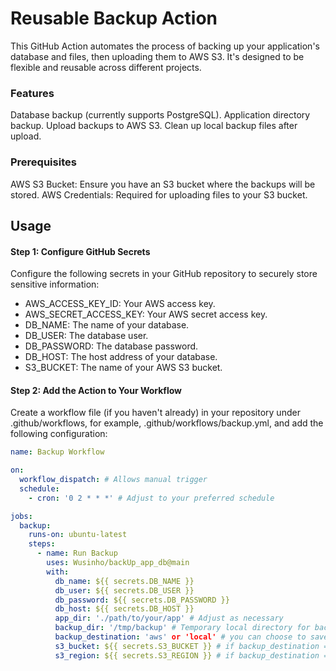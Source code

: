 # Reusable Backup Action

This GitHub Action automates the process of backing up your application's database and files, then uploading them to AWS S3. It's designed to be flexible and reusable across different projects.

### Features
Database backup (currently supports PostgreSQL).
Application directory backup.
Upload backups to AWS S3.
Clean up local backup files after upload.

### Prerequisites
AWS S3 Bucket: Ensure you have an S3 bucket where the backups will be stored.
AWS Credentials: Required for uploading files to your S3 bucket.

## Usage

#### Step 1: Configure GitHub Secrets
Configure the following secrets in your GitHub repository to securely store sensitive information:

- AWS_ACCESS_KEY_ID: Your AWS access key.
- AWS_SECRET_ACCESS_KEY: Your AWS secret access key.
- DB_NAME: The name of your database.
- DB_USER: The database user.
- DB_PASSWORD: The database password.
- DB_HOST: The host address of your database.
- S3_BUCKET: The name of your AWS S3 bucket.

#### Step 2: Add the Action to Your Workflow
Create a workflow file (if you haven't already) in your repository under .github/workflows, for example, .github/workflows/backup.yml, and add the following configuration:

```yaml
name: Backup Workflow

on:
  workflow_dispatch: # Allows manual trigger
  schedule:
    - cron: '0 2 * * *' # Adjust to your preferred schedule

jobs:
  backup:
    runs-on: ubuntu-latest
    steps:
      - name: Run Backup
        uses: Wusinho/backUp_app_db@main
        with:
          db_name: ${{ secrets.DB_NAME }}
          db_user: ${{ secrets.DB_USER }}
          db_password: ${{ secrets.DB_PASSWORD }}
          db_host: ${{ secrets.DB_HOST }}
          app_dir: './path/to/your/app' # Adjust as necessary
          backup_dir: '/tmp/backup' # Temporary local directory for backup files
          backup_destination: 'aws' or 'local' # you can choose to save it to a AWS bucketlist or locally
          s3_bucket: ${{ secrets.S3_BUCKET }} # if backup_destination == 'aws'
          s3_region: ${{ secrets.S3_REGION }} # if backup_destination == 'aws'
```
